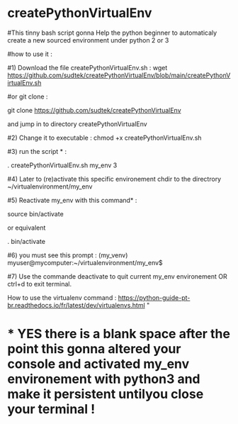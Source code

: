# createPythonVirtualEnv
#This tinny bash script gonna Help the python beginner to automaticaly create a new sourced environment under python 2 or 3

#how to use it :

#1) Download the file createPythonVirtualEnv.sh  :
wget https://github.com/sudtek/createPythonVirtualEnv/blob/main/createPythonVirtualEnv.sh

#or git clone :

git clone https://github.com/sudtek/createPythonVirtualEnv

and jump in to directory createPythonVirtualEnv 

#2) Change it to executable :
chmod +x createPythonVirtualEnv.sh

#3) run the script * :

. createPythonVirtualEnv.sh my_env 3

#4) Later to (re)activate this specific environement chdir to the directrory ~/virtualenvironment/my_env

#5) Reactivate my_env with this command* :

source bin/activate

or equivalent

. bin/activate



#6) you must see this prompt :
(my_venv) myuser@mycomputer:~/virtualenvironment/my_env$

#7) Use the commande deactivate to quit current my_env environement OR ctrl+d to exit terminal.

How to use the virtualenv command : https://python-guide-pt-br.readthedocs.io/fr/latest/dev/virtualenvs.html "

# * YES there is a blank space after the point this gonna altered your console and activated my_env environement with python3 and make it persistent untilyou close your terminal !
